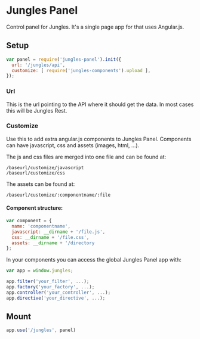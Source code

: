 # Jungles Panel

Control panel for Jungles. It's a single page app for that uses Angular.js.

## Setup

```js
var panel = require('jungles-panel').init({
  url: '/jungles/api',
  customize: [ require('jungles-components').upload ],
});
```

### Url

This is the url pointing to the API where it should get the data. In most cases this will be Jungles Rest.

### Customize

Use this to add extra angular.js components to Jungles Panel. Components can have javascript, css and assets (images, html, ...).

The js and css files are merged into one file and can be found at:

```
/baseurl/customize/javascript
/baseurl/customize/css
```

The assets can be found at:

```
/baseurl/customize/:componentname/:file
```

#### Component structure:

```js
var component = {
  name: 'componentname',
  javascript: __dirname + '/file.js',
  css: __dirname + '/file.css',
  assets: __dirname + '/directory
};
```

In your components you can access the global Jungles Panel app with:

```js
var app = window.jungles;

app.filter('your_filter', ...);
app.factory('your_factory', ...);
app.controller('your_controller', ...);
app.directive('your_directive', ...);
```

## Mount

```js
app.use('/jungles', panel)
```
